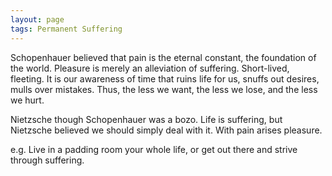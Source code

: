 ```yaml
---
layout: page
tags: Permanent Suffering
---
```


Schopenhauer believed that pain is the eternal constant, the foundation of the world. Pleasure is merely an alleviation of suffering. Short-lived, fleeting. It is our awareness of time that ruins life for us, snuffs out desires, mulls over mistakes. Thus, the less we want, the less we lose, and the less we hurt.

Nietzsche though Schopenhauer was a bozo. Life is suffering, but Nietzsche believed we should simply deal with it. With pain arises pleasure.

e.g. Live in a padding room your whole life, or get out there and strive through suffering.